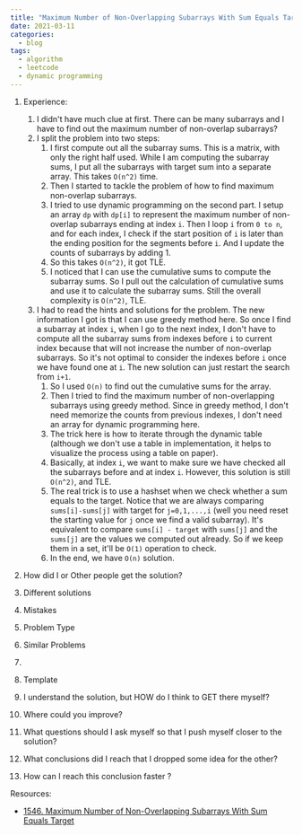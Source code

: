 ```yaml
---
title: "Maximum Number of Non-Overlapping Subarrays With Sum Equals Target (LC1546)"
date: 2021-03-11
categories:
  - blog
tags:
  - algorithm
  - leetcode
  - dynamic programming
---
```


1. Experience:
    1. I didn't have much clue at first. There can be many subarrays and I have to find out the maximum number of non-overlap subarrays?
    2. I split the problem into two steps: 
        1. I first compute out all the subarray sums. This is a matrix, with only the right half used. While I am computing the subarray sums, I put all the subarrays with target sum into a separate array. This takes `O(n^2)` time.
        2. Then I started to tackle the problem of how to find maximum non-overlap subarrays. 
        3. I tried to use dynamic programming on the second part. I setup an array `dp` with `dp[i]` to represent the maximum number of non-overlap subarrays ending at index `i`. Then I loop `i` from `0 to n`, and for each index, I check if the start position of `i` is later than the ending position for the segments before `i`. And I update the counts of subarrays by adding 1.
        4. So this takes `O(n^2)`, it got TLE.
        5. I noticed that I can use the cumulative sums to compute the subarray sums. So I pull out the calculation of cumulative sums and use it to calculate the subarray sums. Still the overall complexity is `O(n^2)`, TLE.
    3. I had to read the hints and solutions for the problem. The new information I got is that I can use greedy method here. So once I find a subarray at index `i`, when I go to the next index, I don't have to compute all the subarray sums from indexes before `i` to current index because that will not increase the number of non-overlap subarrays. So it's not optimal to consider the indexes before `i` once we have found one at `i`. The new solution can just restart the search from `i+1`. 
        1. So I used `O(n)` to find out the cumulative sums for the array.
        2. Then I tried to find the maximum number of non-overlapping subarrays using greedy method. Since in greedy method, I don't need memorize the counts from previous indexes, I don't need an array for dynamic programming here. 
        3. The trick here is how to iterate through the dynamic table (although we don't use a table in implementation, it helps to visualize the process using a table on paper). 
        4. Basically, at index `i`, we want to make sure we have checked all the subarrays before and at index `i`. However, this solution is still `O(n^2)`, and TLE. 
        5. The real trick is to use a hashset when we check whether a sum equals to the target. Notice that we are always comparing `sums[i]-sums[j]` with target for `j=0,1,...,i` (well you need reset the starting value for `j` once we find a valid subarray). It's equivalent to compare `sums[i] - target` with `sums[j]` and the `sums[j]` are the values we computed out already. So if we keep them in a set, it'll be `O(1)` operation to check.
        6. In the end, we have `O(n)` solution.


2. How did I or Other people get the solution? 


3. Different solutions


4. Mistakes

5. Problem Type

6. Similar Problems
  1. 


7. Template

8. I understand the solution, but HOW do I think to GET there myself?
  1. Where could you improve? 
  2. What questions should I ask myself so that I push myself closer to the solution? 
  3. What conclusions did I reach that I dropped some idea for the other? 
  4. How can I reach this conclusion faster ?



Resources:
* [1546. Maximum Number of Non-Overlapping Subarrays With Sum Equals Target][LeetCode Link]


[LeetCode Link]: https://leetcode.com/problems/maximum-number-of-non-overlapping-subarrays-with-sum-equals-target/